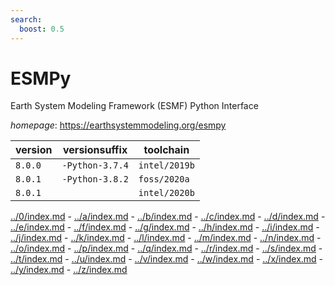 ```yaml
---
search:
  boost: 0.5
---
```

# ESMPy

Earth System Modeling Framework (ESMF) Python Interface

*homepage*: <https://earthsystemmodeling.org/esmpy>

version | versionsuffix | toolchain
--------|---------------|----------
``8.0.0`` | ``-Python-3.7.4`` | ``intel/2019b``
``8.0.1`` | ``-Python-3.8.2`` | ``foss/2020a``
``8.0.1`` |  | ``intel/2020b``

[../0/index.md](0) - [../a/index.md](a) - [../b/index.md](b) - [../c/index.md](c) - [../d/index.md](d) - [../e/index.md](e) - [../f/index.md](f) - [../g/index.md](g) - [../h/index.md](h) - [../i/index.md](i) - [../j/index.md](j) - [../k/index.md](k) - [../l/index.md](l) - [../m/index.md](m) - [../n/index.md](n) - [../o/index.md](o) - [../p/index.md](p) - [../q/index.md](q) - [../r/index.md](r) - [../s/index.md](s) - [../t/index.md](t) - [../u/index.md](u) - [../v/index.md](v) - [../w/index.md](w) - [../x/index.md](x) - [../y/index.md](y) - [../z/index.md](z)

